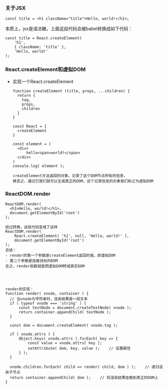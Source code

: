 ### 关于JSX
    const title = <h1 className="title">Hello, world!</h1>;

本质上，jsx是语法糖，上面这段代码会被babel转换成如下代码：

    const title = React.createElement(
        'h1',
        { className: 'title' },
        'Hello, world!'
    );
### React.createElement和虚拟DOM

- 实现一个React.createElement

      function createElement (title, props, ...children) {
        return {
          tag,
          props,
          children
        }
      }

      const React = {
        createElement
      }

      const element = (
        <div>
            hello<span>world!</span>
        </div>
      )
      console.log( element );

      createElement方法返回的对象，记录了这个DOM节点所有的信息，
      换言之，通过它我们就可以生成真正的DOM，这个记录信息的对象我们称之为虚拟DOM
### ReactDOM.render

    ReactDOM.render(
      <h1>Hello, world!</h1>,
      document.getElementById('root')
    );

    经过转换，这段代码变成了这样
    ReactDOM.render(
        React.createElement( 'h1', null, 'Hello, world!' ),
        document.getElementById('root')
    );
    总结：
    - render的第一个参数是createElement返回的值，即虚拟DOM
    - 第二个参数是挂载目标的DOM
    总之，render函数就是把虚拟DOM转成真实DOM




    render的实现：
    function render( vnode, container ) {
      // 当vnode为字符串时，渲染结果是一段文本
      if ( typeof vnode === 'string' ) {
          const textNode = document.createTextNode( vnode );
          return container.appendChild( textNode );
      }

      const dom = document.createElement( vnode.tag );

      if ( vnode.attrs ) {
          Object.keys( vnode.attrs ).forEach( key => {
              const value = vnode.attrs[ key ];
              setAttribute( dom, key, value );    // 设置属性
          } );
      }

      vnode.children.forEach( child => render( child, dom ) );    // 递归渲染子节点
      return container.appendChild( dom );    // 将渲染结果挂载到真正的DOM上
    }
